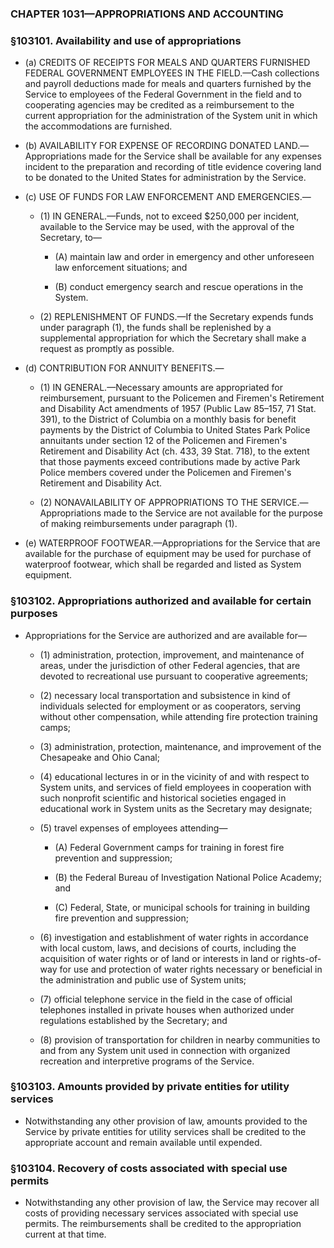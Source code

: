 ### **CHAPTER 1031—APPROPRIATIONS AND ACCOUNTING**

### §103101. Availability and use of appropriations
* (a) CREDITS OF RECEIPTS FOR MEALS AND QUARTERS FURNISHED FEDERAL GOVERNMENT EMPLOYEES IN THE FIELD.—Cash collections and payroll deductions made for meals and quarters furnished by the Service to employees of the Federal Government in the field and to cooperating agencies may be credited as a reimbursement to the current appropriation for the administration of the System unit in which the accommodations are furnished.

* (b) AVAILABILITY FOR EXPENSE OF RECORDING DONATED LAND.—Appropriations made for the Service shall be available for any expenses incident to the preparation and recording of title evidence covering land to be donated to the United States for administration by the Service.

* (c) USE OF FUNDS FOR LAW ENFORCEMENT AND EMERGENCIES.—

  * (1) IN GENERAL.—Funds, not to exceed $250,000 per incident, available to the Service may be used, with the approval of the Secretary, to—

    * (A) maintain law and order in emergency and other unforeseen law enforcement situations; and

    * (B) conduct emergency search and rescue operations in the System.


  * (2) REPLENISHMENT OF FUNDS.—If the Secretary expends funds under paragraph (1), the funds shall be replenished by a supplemental appropriation for which the Secretary shall make a request as promptly as possible.


* (d) CONTRIBUTION FOR ANNUITY BENEFITS.—

  * (1) IN GENERAL.—Necessary amounts are appropriated for reimbursement, pursuant to the Policemen and Firemen's Retirement and Disability Act amendments of 1957 (Public Law 85–157, 71 Stat. 391), to the District of Columbia on a monthly basis for benefit payments by the District of Columbia to United States Park Police annuitants under section 12 of the Policemen and Firemen's Retirement and Disability Act (ch. 433, 39 Stat. 718), to the extent that those payments exceed contributions made by active Park Police members covered under the Policemen and Firemen's Retirement and Disability Act.

  * (2) NONAVAILABILITY OF APPROPRIATIONS TO THE SERVICE.—Appropriations made to the Service are not available for the purpose of making reimbursements under paragraph (1).


* (e) WATERPROOF FOOTWEAR.—Appropriations for the Service that are available for the purchase of equipment may be used for purchase of waterproof footwear, which shall be regarded and listed as System equipment.

### §103102. Appropriations authorized and available for certain purposes
* Appropriations for the Service are authorized and are available for—

  * (1) administration, protection, improvement, and maintenance of areas, under the jurisdiction of other Federal agencies, that are devoted to recreational use pursuant to cooperative agreements;

  * (2) necessary local transportation and subsistence in kind of individuals selected for employment or as cooperators, serving without other compensation, while attending fire protection training camps;

  * (3) administration, protection, maintenance, and improvement of the Chesapeake and Ohio Canal;

  * (4) educational lectures in or in the vicinity of and with respect to System units, and services of field employees in cooperation with such nonprofit scientific and historical societies engaged in educational work in System units as the Secretary may designate;

  * (5) travel expenses of employees attending—

    * (A) Federal Government camps for training in forest fire prevention and suppression;

    * (B) the Federal Bureau of Investigation National Police Academy; and

    * (C) Federal, State, or municipal schools for training in building fire prevention and suppression;


  * (6) investigation and establishment of water rights in accordance with local custom, laws, and decisions of courts, including the acquisition of water rights or of land or interests in land or rights-of-way for use and protection of water rights necessary or beneficial in the administration and public use of System units;

  * (7) official telephone service in the field in the case of official telephones installed in private houses when authorized under regulations established by the Secretary; and

  * (8) provision of transportation for children in nearby communities to and from any System unit used in connection with organized recreation and interpretive programs of the Service.

### §103103. Amounts provided by private entities for utility services
* Notwithstanding any other provision of law, amounts provided to the Service by private entities for utility services shall be credited to the appropriate account and remain available until expended.

### §103104. Recovery of costs associated with special use permits
* Notwithstanding any other provision of law, the Service may recover all costs of providing necessary services associated with special use permits. The reimbursements shall be credited to the appropriation current at that time.